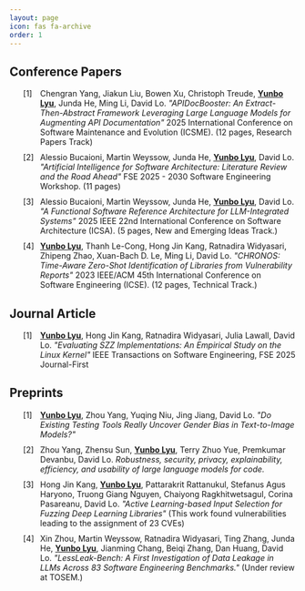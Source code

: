 ```yaml
---
layout: page
icon: fas fa-archive
order: 1
---
```


<style>
.conference-papers {
  counter-reset: conference-counter;
}
.conference-papers li {
  list-style-type: none;
  position: relative;
  padding-left: 30px;
  margin-bottom: 10px;
}
.conference-papers li:before {
  content: "[" counter(conference-counter) "]";
  counter-increment: conference-counter;
  position: absolute;
  left: 0;
}

.journal-articles {
  counter-reset: journal-counter;
}
.journal-articles li {
  list-style-type: none;
  position: relative;
  padding-left: 30px;
  margin-bottom: 10px;
}
.journal-articles li:before {
  content: "[" counter(journal-counter) "]";
  counter-increment: journal-counter;
  position: absolute;
  left: 0;
}

.preprints {
  counter-reset: preprint-counter;
}
.preprints li {
  list-style-type: none;
  position: relative;
  padding-left: 30px;
  margin-bottom: 10px;
}
.preprints li:before {
  content: "[" counter(preprint-counter) "]";
  counter-increment: preprint-counter;
  position: absolute;
  left: 0;
}

.author-highlight {
  font-weight: bold;
  text-decoration: underline;
}

.paper-title {
  font-style: italic;
}
</style>

## Conference Papers
<ul class="conference-papers">
<li>Chengran Yang, Jiakun Liu, Bowen Xu, Christoph Treude, <span class="author-highlight">Yunbo Lyu</span>, Junda He, Ming Li, David Lo. <span class="paper-title">"APIDocBooster: An Extract-Then-Abstract Framework Leveraging Large Language Models for Augmenting API Documentation"</span> 2025 International Conference on Software Maintenance and Evolution (ICSME). (12 pages, Research Papers Track)</li>
<li>Alessio Bucaioni, Martin Weyssow, Junda He, <span class="author-highlight">Yunbo Lyu</span>, David Lo. <span class="paper-title">"Artificial Intelligence for Software Architecture: Literature Review and the Road Ahead"</span> FSE 2025 - 2030 Software Engineering Workshop. (11 pages)</li>
<li>Alessio Bucaioni, Martin Weyssow, Junda He, <span class="author-highlight">Yunbo Lyu</span>, David Lo. <span class="paper-title">"A Functional Software Reference Architecture for LLM-Integrated Systems"</span> 2025 IEEE 22nd International Conference on Software Architecture (ICSA). (5 pages, New and Emerging Ideas Track.)</li>
<li><span class="author-highlight">Yunbo Lyu</span>, Thanh Le-Cong, Hong Jin Kang, Ratnadira Widyasari, Zhipeng Zhao, Xuan-Bach D. Le, Ming Li, David Lo. <span class="paper-title">"CHRONOS: Time-Aware Zero-Shot Identification of Libraries from Vulnerability Reports"</span> 2023 IEEE/ACM 45th International Conference on Software Engineering (ICSE). (12 pages, Technical Track.)</li>
</ul>

## Journal Article
<ul class="journal-articles">
<li><span class="author-highlight">Yunbo Lyu</span>, Hong Jin Kang, Ratnadira Widyasari, Julia Lawall, David Lo. <span class="paper-title">"Evaluating SZZ Implementations: An Empirical Study on the Linux Kernel"</span> IEEE Transactions on Software Engineering, FSE 2025 Journal-First</li>
</ul>

## Preprints
<ul class="preprints">
<li><span class="author-highlight">Yunbo Lyu</span>, Zhou Yang, Yuqing Niu, Jing Jiang, David Lo. <span class="paper-title">"Do Existing Testing Tools Really Uncover Gender Bias in Text-to-Image Models?"</span></li>
<li>Zhou Yang, Zhensu Sun, <span class="author-highlight">Yunbo Lyu</span>, Terry Zhuo Yue, Premkumar Devanbu, David Lo. <span class="paper-title">Robustness, security, privacy, explainability, efficiency, and usability of large language models for code.</span></li>
<li>Hong Jin Kang, <span class="author-highlight">Yunbo Lyu</span>, Pattarakrit Rattanukul, Stefanus Agus Haryono, Truong Giang Nguyen, Chaiyong Ragkhitwetsagul, Corina Pasareanu, David Lo. <span class="paper-title">"Active Learning-based Input Selection for Fuzzing Deep Learning Libraries"</span> (This work found vulnerabilities leading to the assignment of 23 CVEs)</li>
<li>Xin Zhou, Martin Weyssow, Ratnadira Widyasari, Ting Zhang, Junda He, <span class="author-highlight">Yunbo Lyu</span>, Jianming Chang, Beiqi Zhang, Dan Huang, David Lo. <span class="paper-title">"LessLeak-Bench: A First Investigation of Data Leakage in LLMs Across 83 Software Engineering Benchmarks."</span> (Under review at TOSEM.)</li>
</ul>